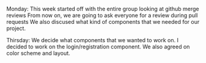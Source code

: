 Monday:
This week started off with the entire group looking at github merge reviews
From now on, we are going to ask everyone for a review during pull requests
We also discused what kind of components that we needed for our project.

Thirsday:
We decide what components that we wanted to work on. I decided to work on the login/registration component.
We also agreed on color scheme and layout.
